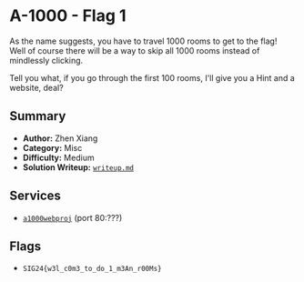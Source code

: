 # A-1000 - Flag 1

As the name suggests, you have to travel 1000 rooms to get to the flag! \
Well of course there will be a way to skip all 1000 rooms instead of mindlessly clicking.

Tell you what, if you go through the first 100 rooms, I'll give you a Hint and a website, deal?

## Summary
- **Author:** Zhen Xiang
- **Category:** Misc
- **Difficulty:** Medium
- **Solution Writeup:** [`writeup.md`](./soln/writeup.md)

## Services
- [`a1000webproj`](./service/a1000-webproj) (port 80:???)

## Flags
- `SIG24{w3l_c0m3_to_do_1_m3An_r00Ms}`
